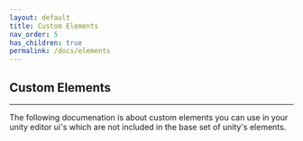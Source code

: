 ```yaml
---
layout: default
title: Custom Elements
nav_order: 5
has_children: true
permalink: /docs/elements
---
```


## Custom Elements
---

The following documenation is about custom elements you can use in your unity editor ui's which are not included in the base set of unity's elements.